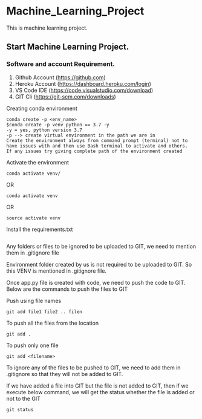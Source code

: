 # Machine_Learning_Project
This is machine learning project.

## Start Machine Learning Project.

### Software and account Requirement.

1. Github Account (https://github.com)
2. Heroku Account (https://dashboard.heroku.com/login)
3. VS Code IDE (https://code.visualstudio.com/download)
4. GIT Cli (https://git-scm.com/downloads)

Creating conda environment
```
conda create -p <env_name>
$conda create -p venv python == 3.7 -y
-y = yes, python version 3.7
-p --> create virtual environment in the path we are in
Create the environment always from command prompt (terminal) not to have issues with and then use Bash terminal to activate and others.
If any issues try giving complete path of the environment created
```

Activate the environment
```
conda activate venv/
```
OR
```
conda activate venv
```
OR
```
source activate venv
```

Install the requirements.txt
```pip install -r requirements.txt
```

Any folders or files to be ignored to be uploaded to GIT, we need to mention them in .gitignore file

Environment folder created by us is not required to be uploaded to GIT.
So this VENV is mentioned in .gitignore file.

Once app.py file is created with code, we need to push the code to GIT. Below are the commands to push the files to GIT

Push using file names
```
git add file1 file2 .. filen
```

To push all the files from the location
```
git add .
```

To push only one file
```
git add <filename>
```

To ignore any of the files to be pushed to GIT, we need to add them in .gitignore so that they will not be added to GIT.

If we have added a file into GIT but the file is not added to GIT, then if we execute below command, we will get the status whether the file is added or not to the GIT
```
git status
```

